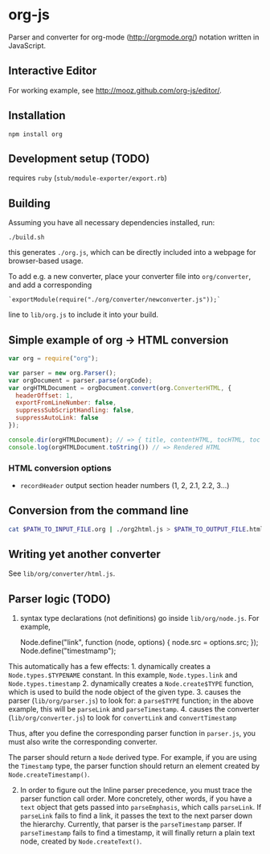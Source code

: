 org-js
======

Parser and converter for org-mode (<http://orgmode.org/>) notation written in JavaScript.

Interactive Editor
------------------

For working example, see http://mooz.github.com/org-js/editor/.

Installation
------------

    npm install org

Development setup (TODO)
------------

requires `ruby` (`stub/module-exporter/export.rb`)

Building
------------

Assuming you have all necessary dependencies installed, run:

    ./build.sh

this generates `./org.js`, which can be directly included into a webpage for
browser-based usage.

To add e.g. a new converter, place your converter file into `org/converter`,
and add a corresponding

    `exportModule(require("./org/converter/newconverter.js"));`

line to `lib/org.js` to include it into your build.

Simple example of org -> HTML conversion
----------------------------------------

```javascript
var org = require("org");

var parser = new org.Parser();
var orgDocument = parser.parse(orgCode);
var orgHTMLDocument = orgDocument.convert(org.ConverterHTML, {
  headerOffset: 1,
  exportFromLineNumber: false,
  suppressSubScriptHandling: false,
  suppressAutoLink: false
});

console.dir(orgHTMLDocument); // => { title, contentHTML, tocHTML, toc }
console.log(orgHTMLDocument.toString()) // => Rendered HTML
```

### HTML conversion options

- `recordHeader` output section header numbers (1, 2, 2.1, 2.2, 3...)

Conversion from the command line
--------------------------------

```sh
cat $PATH_TO_INPUT_FILE.org | ./org2html.js > $PATH_TO_OUTPUT_FILE.html
```

Writing yet another converter
-----------------------------

See `lib/org/converter/html.js`.


Parser logic (TODO)
-------------------

1. syntax type declarations (not definitions) go inside `lib/org/node.js`. For example,
    
    Node.define("link", function (node, options) {
      node.src = options.src;
    });
    Node.define("timestmamp");

This automatically has a few effects:
    1. dynamically creates a `Node.types.$TYPENAME`
       constant.  In this example, `Node.types.link` and
       `Node.types.timestamp`
    2. dynamically creates a `Node.create$TYPE` function,
       which is used to build the node object of the given
       type.
    3. causes the parser (`lib/org/parser.js`) to look
       for: a `parse$TYPE` function; in the above example,
       this will be `parseLink` and `parseTimestamp`.
    4. causes the converter (`lib/org/converter.js`) to
       look for `convertLink` and `convertTimestamp`

Thus, after you define the corresponding parser function
in `parser.js`, you must also write the corresponding
converter.

The parser should return a `Node` derived type. For
example, if you are using the `Timestamp` type, the parser
function should return an element created by
`Node.createTimestamp()`.

2. In order to figure out the Inline parser precedence,
   you must trace the parser function call order. More
   concretely, other words, if you have a `text` object
   that gets passed into `parseEmphasis`, which calls
   `parseLink`.  If `parseLink` fails to find a link, it
   passes the text to the next parser down the hierarchy.
   Currently, that parser is the `parseTimestamp` parser.
   If `parseTimestamp` fails to find a timestamp, it will
   finally return a plain text node, created by
   `Node.createText()`.
